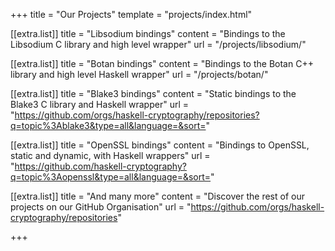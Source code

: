 +++
title = "Our Projects"
template = "projects/index.html"

[[extra.list]]
title = "Libsodium bindings"
content = "Bindings to the Libsodium C library and high level wrapper"
url = "/projects/libsodium/"

[[extra.list]]
title = "Botan bindings"
content = "Bindings to the Botan C++ library and high level Haskell wrapper"
url = "/projects/botan/"

[[extra.list]]
title = "Blake3 bindings"
content = "Static bindings to the Blake3 C library and Haskell wrapper"
url = "https://github.com/orgs/haskell-cryptography/repositories?q=topic%3Ablake3&type=all&language=&sort="

[[extra.list]]
title = "OpenSSL bindings"
content = "Bindings to OpenSSL, static and dynamic, with Haskell wrappers"
url = "https://github.com/haskell-cryptography?q=topic%3Aopenssl&type=all&language=&sort="

[[extra.list]]
title = "And many more"
content = "Discover the rest of our projects on our GitHub Organisation"
url = "https://github.com/orgs/haskell-cryptography/repositories"

+++

